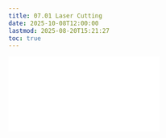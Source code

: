 ```yaml
---
title: 07.01 Laser Cutting
date: 2025-10-08T12:00:00
lastmod: 2025-08-20T15:21:27
toc: true
---
```


![Link to included file content](../../../../digital-fabrication/laser-cutting/laser-cutting.md)
